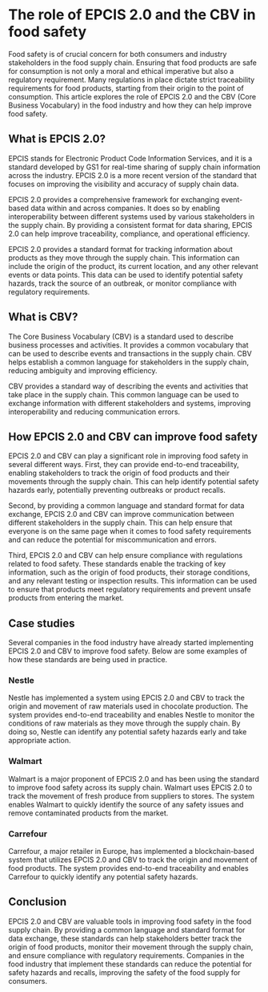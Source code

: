 # The role of EPCIS 2.0 and the CBV in food safety

Food safety is of crucial concern for both consumers and industry stakeholders in the food supply chain. Ensuring that food products are safe for consumption is not only a moral and ethical imperative but also a regulatory requirement. Many regulations in place dictate strict traceability requirements for food products, starting from their origin to the point of consumption. This article explores the role of EPCIS 2.0 and the CBV (Core Business Vocabulary) in the food industry and how they can help improve food safety.

## What is EPCIS 2.0?

EPCIS stands for Electronic Product Code Information Services, and it is a standard developed by GS1 for real-time sharing of supply chain information across the industry. EPCIS 2.0 is a more recent version of the standard that focuses on improving the visibility and accuracy of supply chain data. 

EPCIS 2.0 provides a comprehensive framework for exchanging event-based data within and across companies. It does so by enabling interoperability between different systems used by various stakeholders in the supply chain. By providing a consistent format for data sharing, EPCIS 2.0 can help improve traceability, compliance, and operational efficiency.

EPCIS 2.0 provides a standard format for tracking information about products as they move through the supply chain. This information can include the origin of the product, its current location, and any other relevant events or data points. This data can be used to identify potential safety hazards, track the source of an outbreak, or monitor compliance with regulatory requirements.

## What is CBV?

The Core Business Vocabulary (CBV) is a standard used to describe business processes and activities. It provides a common vocabulary that can be used to describe events and transactions in the supply chain. CBV helps establish a common language for stakeholders in the supply chain, reducing ambiguity and improving efficiency.

CBV provides a standard way of describing the events and activities that take place in the supply chain. This common language can be used to exchange information with different stakeholders and systems, improving interoperability and reducing communication errors.

## How EPCIS 2.0 and CBV can improve food safety

EPCIS 2.0 and CBV can play a significant role in improving food safety in several different ways. First, they can provide end-to-end traceability, enabling stakeholders to track the origin of food products and their movements through the supply chain. This can help identify potential safety hazards early, potentially preventing outbreaks or product recalls.

Second, by providing a common language and standard format for data exchange, EPCIS 2.0 and CBV can improve communication between different stakeholders in the supply chain. This can help ensure that everyone is on the same page when it comes to food safety requirements and can reduce the potential for miscommunication and errors.

Third, EPCIS 2.0 and CBV can help ensure compliance with regulations related to food safety. These standards enable the tracking of key information, such as the origin of food products, their storage conditions, and any relevant testing or inspection results. This information can be used to ensure that products meet regulatory requirements and prevent unsafe products from entering the market.

## Case studies

Several companies in the food industry have already started implementing EPCIS 2.0 and CBV to improve food safety. Below are some examples of how these standards are being used in practice.

### Nestle

Nestle has implemented a system using EPCIS 2.0 and CBV to track the origin and movement of raw materials used in chocolate production. The system provides end-to-end traceability and enables Nestle to monitor the conditions of raw materials as they move through the supply chain. By doing so, Nestle can identify any potential safety hazards early and take appropriate action.

### Walmart

Walmart is a major proponent of EPCIS 2.0 and has been using the standard to improve food safety across its supply chain. Walmart uses EPCIS 2.0 to track the movement of fresh produce from suppliers to stores. The system enables Walmart to quickly identify the source of any safety issues and remove contaminated products from the market.

### Carrefour

Carrefour, a major retailer in Europe, has implemented a blockchain-based system that utilizes EPCIS 2.0 and CBV to track the origin and movement of food products. The system provides end-to-end traceability and enables Carrefour to quickly identify any potential safety hazards.

## Conclusion

EPCIS 2.0 and CBV are valuable tools in improving food safety in the food supply chain. By providing a common language and standard format for data exchange, these standards can help stakeholders better track the origin of food products, monitor their movement through the supply chain, and ensure compliance with regulatory requirements. Companies in the food industry that implement these standards can reduce the potential for safety hazards and recalls, improving the safety of the food supply for consumers.
